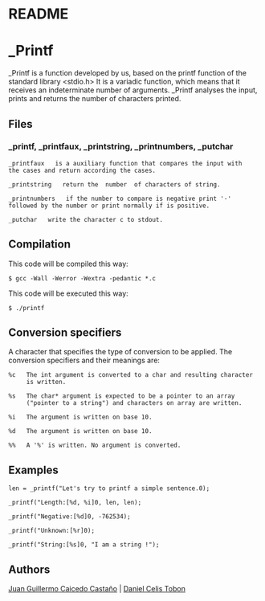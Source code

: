 # README

# _Printf

_Printf is a function developed by us, based on the printf function of the standard library <stdio.h>
It is a variadic function, which means that it receives an indeterminate number of arguments.
_Printf analyses the input, prints and returns the number of characters printed.

## Files

### _printf, _printfaux, _printstring, _printnumbers, _putchar

```
_printfaux   is a auxiliary function that compares the input with
the cases and return according the cases.

_printstring   return the  number  of characters of string.

_printnumbers   if the number to compare is negative print '-'
followed by the number or print normally if is positive.

_putchar   write the character c to stdout.
```

## Compilation

This code will be compiled this way:
```
$ gcc -Wall -Werror -Wextra -pedantic *.c
```
This code will be executed this way:
```
$ ./printf
```
## Conversion specifiers

A character that specifies the type of conversion to be applied. The conversion specifiers and their meanings are:

```
%c   The int argument is converted to a char and resulting character 
     is written.

%s   The char* argument is expected to be a pointer to an array
     ("pointer to a string") and characters on array are written.

%i   The argument is written on base 10.

%d   The argument is written on base 10.

%%   A '%' is written. No argument is converted.
```

## Examples


```
len = _printf("Let's try to printf a simple sentence.0);

_printf("Length:[%d, %i]0, len, len);

_printf("Negative:[%d]0, -762534);

_printf("Unknown:[%r]0);

_printf("String:[%s]0, "I am a string !");
```

## Authors
[Juan Guillermo Caicedo Castaño](https://github.com/Alafresh) | [Daniel Celis Tobon](https://github.com/danicelistobon)
